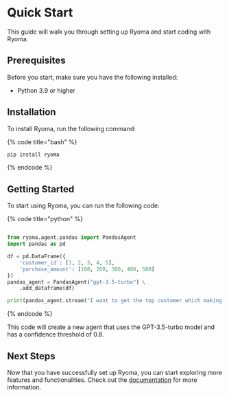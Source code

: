 
# Quick Start

This guide will walk you through setting up Ryoma and start coding with Ryoma.

## Prerequisites

Before you start, make sure you have the following installed:

- Python 3.9 or higher

## Installation

To install Ryoma, run the following command:

{% code title="bash" %}
```bash
pip install ryoma
```
{% endcode %}

## Getting Started

To start using Ryoma, you can run the following code:

{% code title="python" %}
```python

from ryoma.agent.pandas import PandasAgent
import pandas as pd

df = pd.DataFrame({
    'customer_id': [1, 2, 3, 4, 5],
    'purchase_amount': [100, 200, 300, 400, 500]
})
pandas_agent = PandasAgent("gpt-3.5-turbo") \
    .add_dataframe(df)

print(pandas_agent.stream("I want to get the top customer which making the most purchases"))
```
{% endcode %}

This code will create a new agent that uses the GPT-3.5-turbo model and has a confidence threshold of 0.8.

## Next Steps

Now that you have successfully set up Ryoma, you can start exploring more features and functionalities. Check out the [documentation](https://docs.ryoma.dev) for more information.

